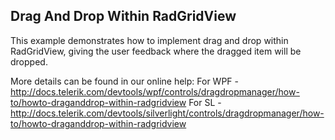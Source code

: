 ## Drag And Drop Within RadGridView
This example demonstrates how to implement drag and drop within RadGridView, giving the user feedback where the dragged item will be dropped.

More details can be found in our online help:
For WPF - http://docs.telerik.com/devtools/wpf/controls/dragdropmanager/how-to/howto-draganddrop-within-radgridview
For SL - http://docs.telerik.com/devtools/silverlight/controls/dragdropmanager/how-to/howto-draganddrop-within-radgridview